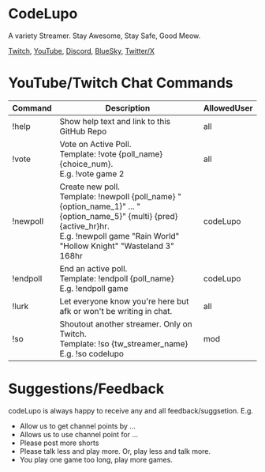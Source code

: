 # CodeLupo
A variety Streamer. Stay Awesome, Stay Safe, Good Meow.

[Twitch](https://www.twitch.tv/codelupo), [YouTube](https://www.youtube.com/@codelupo), [Discord](https://discord.com/invite/B6dZ9DZS7q), [BlueSky](https://bsky.app/profile/codelupo.bsky.social), [Twitter/X](https://www.twitter.com/codelupo)

# YouTube/Twitch Chat Commands
| Command | Description | AllowedUser | 
| -------- | ------- | ------- |
| !help | Show help text and link to this GitHub Repo | all |
| !vote | Vote on Active Poll. <br />Template: !vote {poll_name} {choice_num}. <br />E.g. !vote game 2 | all |
| !newpoll | Create new poll. <br />Template: !newpoll {poll_name} "{option_name_1}" ... "{option_name_5}" {multi} {pred} {active_hr}hr. <br />E.g. !newpoll game "Rain World" "Hollow Knight" "Wasteland 3" 168hr | codeLupo |
| !endpoll | End an active poll. <br />Template: !endpoll {poll_name} <br />E.g. !endpoll game | codeLupo |
| !lurk | Let everyone know you're here but afk or won't be writing in chat. | all |
| !so | Shoutout another streamer. Only on Twitch. <br/> Template: !so {tw_streamer_name} <br/> E.g. !so codelupo | mod |

# Suggestions/Feedback
codeLupo is always happy to receive any and all feedback/suggsetion. E.g. 
- Allow us to get channel points by ...
- Allows us to use channel point for ...
- Please post more shorts
- Please talk less and play more. Or, play less and talk more.
- You play one game too long, play more games.
